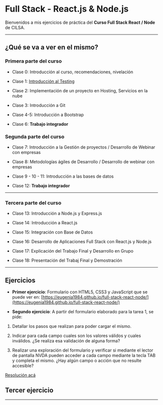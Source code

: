 # Full Stack - React.js & Node.js

Bienvenidos a mis ejercicios de práctica del **Curso Full Stack React / Node** de CILSA.

---

## ¿Qué se va a ver en el mismo?

### Primera parte del curso

- Clase 0: Introducción al curso, recomendaciones, nivelación

- Clase 1: [Introducción al Testing](https://github.com/eugenia1984/full-stack-react-node/blob/main/teoria/creacion-software-testing.md)

- Clase 2: Implementación de un proyecto en Hosting, Servicios en la nube

- Clase 3: Introducción a Git

- Clase 4-5: Introducción a Bootstrap

- Clase 6: **Trabajo integrador**    

### Segunda parte del curso

- Clase 7: Introducción a la Gestión de proyectos / Desarrollo de Webinar con empresas

- Clase 8: Metodologías ágiles de Desarrollo / Desarrollo de webinar con empresas

- Clase 9 - 10 - 11: Introducción a las bases de datos

- Clase 12: **Trabajo integrador**
  
---

### Tercera parte del curso

- Clase 13: Introducción a Node.js y Express.js

- Clase 14: Introducción a React.js

- Clase 15: Integración con Base de Datos

- Clase 16: Desarrollo de Aplicaciones Full Stack con React.js y Node.js

- Clase 17: Explicación del Trabajo Final y Desarrollo en Grupo

- Clase 18: Presentación del Trabaj Final y Demostración

---     

## Ejercicios

- **Primer ejercicio**: Formulario con HTML5, CSS3 y JavaScript que se puede ver en: [https://eugenia1984.github.io/full-stack-react-node/](https://eugenia1984.github.io/full-stack-react-node/)

- **Segundo ejercicio**: A partir del formulario elaborado para la tarea 1, se pide:

1. Detallar los pasos que realizan para poder cargar el mismo.

2. Indicar para cada campo cuales son los valores válidos y cuales inválidos. ¿Se realiza esa validación de alguna forma?

3. Realizar una exploración del formulario y verificar si mediante el lector de pantalla NVDA pueden acceder a cada campo mediante la tecla TAB y completa el mismo. ¿Hay algún campo o acción que no resulte accesible?

[Resolución acá](https://github.com/eugenia1984/full-stack-react-node/blob/main/ejercicios/ejercicio2.md)


## Tercer ejercicio

---
